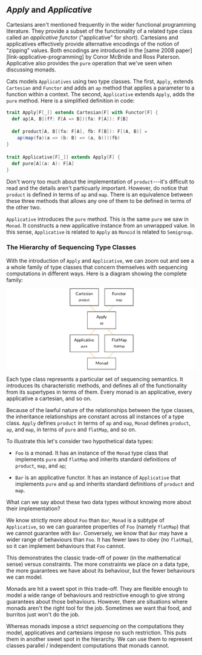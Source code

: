 ## *Apply* and *Applicative*

Cartesians aren't mentioned frequently
in the wider functional programming literature.
They provide a subset of the functionality of a related type class
called an *applicative functor* ("applicative" for short).
Cartesians and applicatives effectively provide alternative encodings
of the notion of "zipping" values.
Both encodings are introduced in 
the [same 2008 paper][link-applicative-programming]
by Conor McBride and Ross Paterson.
Applicative also provides the `pure` operation
that we've seen when discussing monads.

Cats models `Applicatives` using two type classes.
The first, `Apply`, extends `Cartesian` and `Functor` 
and adds an `ap` method that applies a parameter
to a function within a context.
The second, `Applicative` extends `Apply`,
adds the `pure` method.
Here is a simplified definition in code:

```scala
trait Apply[F[_]] extends Cartesian[F] with Functor[F] {
  def ap[A, B](ff: F[A => B])(fa: F[A]): F[B]

  def product[A, B](fa: F[A], fb: F[B]): F[(A, B)] =
    ap(map(fa)(a => (b: B) => (a, b)))(fb)
}

trait Applicative[F[_]] extends Apply[F] {
  def pure[A](a: A): F[A]
}
```

Don't worry too much about the implementation of `product`---it's
difficult to read and the details aren't particuarly important.
However, do notice that `product` is defined in terms of `ap` and `map`.
There is an equivalence between these three methods that
allows any one of them to be defined in terms of the other two.

`Applicative` introduces the `pure` method.
This is the same `pure` we saw in `Monad`.
It constructs a new applicative instance from an unwrapped value.
In this sense, `Applicative` is related to `Apply`
as `Monoid` is related to `Semigroup`.

### The Hierarchy of Sequencing Type Classes

With the introduction of `Apply` and `Applicative`,
we can zoom out and see a a whole family of type classes
that concern themselves with sequencing computations in different ways.
Here is a diagram showing the complete family:

![Monad type class hierarchy](src/pages/applicatives/hierarchy.png)

Each type class represents a particular set of sequencing semantics.
It introduces its characteristic methods,
and defines all of the functionality from its supertypes in terms of them.
Every monad is an applicative, every applicative a cartesian, and so on.

Because of the lawful nature of the relationships between the type classes,
the inheritance relationships are constant across all instances of a type class.
`Apply` defines `product` in terms of `ap` and `map`, 
`Monad` defines `product`, `ap`, and `map`, in terms of `pure` and `flatMap`,
and so on.

To illustrate this let's consider two hypothetical data types:

- `Foo` is a monad.
  It has an instance of the `Monad` type class
  that implements `pure` and `flatMap`
  and inherits standard definitions of `product`, `map`, and `ap`;

- `Bar` is an applicative functor.
  It has an instance of `Applicative`
  that implements `pure` and `ap`
  and inherits standard definitions of `product` and `map`.

What can we say about these two data types
without knowing more about their implementation?

We know strictly more about `Foo` than `Bar`,
`Monad` is a subtype of `Applicative`,
so we can guarantee properties of `Foo` (namely `flatMap`)
that we cannot guarantee with `Bar`.
Conversely, we know that `Bar`
may have a wider range of behaviours than `Foo`.
It has fewer laws to obey (no `flatMap`),
so it can implement behaviours that `Foo` cannot.

This demonstrates the classic trade-off of power
(in the mathematical sense) versus constraints.
The more constraints we place on a data type,
the more guarantees we have about its behaviour,
but the fewer behaviours we can model.

Monads are hit a sweet spot in this trade-off.
They are flexible enough to model a wide range of behaviours
and restrictive enough to give strong guarantees about those behaviours.
However, there are situations where monads aren't the right tool for the job.
Sometimes we want thai food, and burritos just won't do the job.

Whereas monads impose a strict *sequencing* on the computations they model,
applicatives and cartesians impose no such restriction.
This puts them in another sweet spot in the hierarchy.
We can use them to represent classes parallel / independent computations
that monads cannot.
